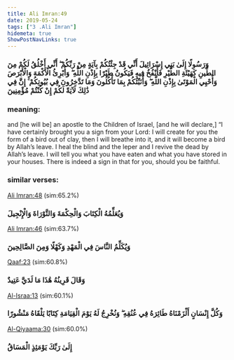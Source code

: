 ```yaml
---
title: Ali Imran:49
date: 2019-05-24
tags: ["3 .Ali Imran"]
hidemeta: true 
ShowPostNavLinks: true 
---
```

### وَرَسُولًا إِلَىٰ بَنِي إِسْرَائِيلَ أَنِّي قَدْ جِئْتُكُمْ بِآيَةٍ مِنْ رَبِّكُمْ ۖ أَنِّي أَخْلُقُ لَكُمْ مِنَ الطِّينِ كَهَيْئَةِ الطَّيْرِ فَأَنْفُخُ فِيهِ فَيَكُونُ طَيْرًا بِإِذْنِ اللَّهِ ۖ وَأُبْرِئُ الْأَكْمَهَ وَالْأَبْرَصَ وَأُحْيِي الْمَوْتَىٰ بِإِذْنِ اللَّهِ ۖ وَأُنَبِّئُكُمْ بِمَا تَأْكُلُونَ وَمَا تَدَّخِرُونَ فِي بُيُوتِكُمْ ۚ إِنَّ فِي ذَٰلِكَ لَآيَةً لَكُمْ إِنْ كُنْتُمْ مُؤْمِنِينَ
### meaning: 
and [he will be] an apostle to the Children of Israel, [and he will declare,] “I have certainly brought you a sign from your Lord: I will create for you the form of a bird out of clay, then I will breathe into it, and it will become a bird by Allah’s leave. I heal the blind and the leper and I revive the dead by Allah’s leave. I will tell you what you have eaten and what you have stored in your houses. There is indeed a sign in that for you, should you be faithful.
### similar verses: 

[Ali Imran:48](/3/48) (sim:65.2%)

### وَيُعَلِّمُهُ الْكِتَابَ وَالْحِكْمَةَ وَالتَّوْرَاةَ وَالْإِنْجِيلَ

[Ali Imran:46](/3/46) (sim:63.7%)

### وَيُكَلِّمُ النَّاسَ فِي الْمَهْدِ وَكَهْلًا وَمِنَ الصَّالِحِينَ

[Qaaf:23](/50/23) (sim:60.8%)

### وَقَالَ قَرِينُهُ هَٰذَا مَا لَدَيَّ عَتِيدٌ

[Al-Israa:13](/17/13) (sim:60.1%)

### وَكُلَّ إِنْسَانٍ أَلْزَمْنَاهُ طَائِرَهُ فِي عُنُقِهِ ۖ وَنُخْرِجُ لَهُ يَوْمَ الْقِيَامَةِ كِتَابًا يَلْقَاهُ مَنْشُورًا

[Al-Qiyaama:30](/75/30) (sim:60.0%)

### إِلَىٰ رَبِّكَ يَوْمَئِذٍ الْمَسَاقُ
